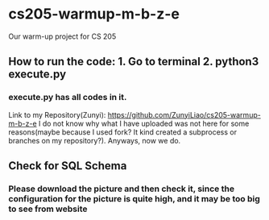 # cs205-warmup-m-b-z-e
Our warm-up project for CS 205

## How to run the code: 1. Go to terminal 2. python3 execute.py
### execute.py has all codes in it.

Link to my Repository(Zunyi): https://github.com/ZunyiLiao/cs205-warmup-m-b-z-e
I do not know why what I have uploaded was not here for some reasons(maybe because I used fork? It kind created a subprocess or branches on my repository?). Anyways, now we do.

## Check for SQL Schema
### Please download the picture and then check it, since the configuration for the picture is quite high, and it may be too big to see from website
